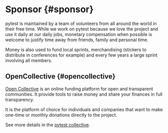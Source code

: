 # Sponsor {#sponsor}

pytest is maintained by a team of volunteers from all around the world in their free time. While we work on pytest because we love the project and use it daily at our daily jobs, monetary compensation when possible is welcome to justify time away from friends, family and personal time.

Money is also used to fund local sprints, merchandising (stickers to distribute in conferences for example) and every few years a large sprint involving all members.

## OpenCollective {#opencollective}

[Open Collective](https://opencollective.com/) is an online funding platform for open and transparent communities. It provide tools to raise money and share your finances in full transparency.

It is the platform of choice for individuals and companies that want to make one-time or monthly donations directly to the project.

See more details in the [pytest collective](https://opencollective.com/pytest).
